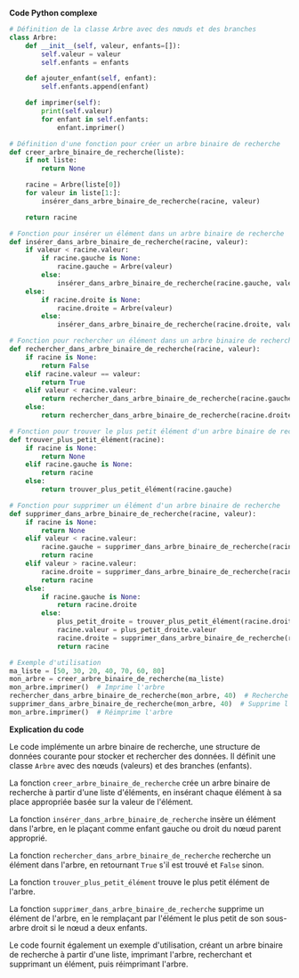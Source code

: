 **Code Python complexe**

```python
# Définition de la classe Arbre avec des nœuds et des branches
class Arbre:
    def __init__(self, valeur, enfants=[]):
        self.valeur = valeur
        self.enfants = enfants

    def ajouter_enfant(self, enfant):
        self.enfants.append(enfant)

    def imprimer(self):
        print(self.valeur)
        for enfant in self.enfants:
            enfant.imprimer()

# Définition d'une fonction pour créer un arbre binaire de recherche
def creer_arbre_binaire_de_recherche(liste):
    if not liste:
        return None

    racine = Arbre(liste[0])
    for valeur in liste[1:]:
        insérer_dans_arbre_binaire_de_recherche(racine, valeur)

    return racine

# Fonction pour insérer un élément dans un arbre binaire de recherche
def insérer_dans_arbre_binaire_de_recherche(racine, valeur):
    if valeur < racine.valeur:
        if racine.gauche is None:
            racine.gauche = Arbre(valeur)
        else:
            insérer_dans_arbre_binaire_de_recherche(racine.gauche, valeur)
    else:
        if racine.droite is None:
            racine.droite = Arbre(valeur)
        else:
            insérer_dans_arbre_binaire_de_recherche(racine.droite, valeur)

# Fonction pour rechercher un élément dans un arbre binaire de recherche
def rechercher_dans_arbre_binaire_de_recherche(racine, valeur):
    if racine is None:
        return False
    elif racine.valeur == valeur:
        return True
    elif valeur < racine.valeur:
        return rechercher_dans_arbre_binaire_de_recherche(racine.gauche, valeur)
    else:
        return rechercher_dans_arbre_binaire_de_recherche(racine.droite, valeur)

# Fonction pour trouver le plus petit élément d'un arbre binaire de recherche
def trouver_plus_petit_élément(racine):
    if racine is None:
        return None
    elif racine.gauche is None:
        return racine
    else:
        return trouver_plus_petit_élément(racine.gauche)

# Fonction pour supprimer un élément d'un arbre binaire de recherche
def supprimer_dans_arbre_binaire_de_recherche(racine, valeur):
    if racine is None:
        return None
    elif valeur < racine.valeur:
        racine.gauche = supprimer_dans_arbre_binaire_de_recherche(racine.gauche, valeur)
        return racine
    elif valeur > racine.valeur:
        racine.droite = supprimer_dans_arbre_binaire_de_recherche(racine.droite, valeur)
        return racine
    else:
        if racine.gauche is None:
            return racine.droite
        else:
            plus_petit_droite = trouver_plus_petit_élément(racine.droite)
            racine.valeur = plus_petit_droite.valeur
            racine.droite = supprimer_dans_arbre_binaire_de_recherche(racine.droite, plus_petit_droite.valeur)
            return racine

# Exemple d'utilisation
ma_liste = [50, 30, 20, 40, 70, 60, 80]
mon_arbre = creer_arbre_binaire_de_recherche(ma_liste)
mon_arbre.imprimer()  # Imprime l'arbre
rechercher_dans_arbre_binaire_de_recherche(mon_arbre, 40)  # Recherche l'élément 40
supprimer_dans_arbre_binaire_de_recherche(mon_arbre, 40)  # Supprime l'élément 40
mon_arbre.imprimer()  # Réimprime l'arbre
```

**Explication du code**

Le code implémente un arbre binaire de recherche, une structure de données courante pour stocker et rechercher des données. Il définit une classe `Arbre` avec des nœuds (valeurs) et des branches (enfants).

La fonction `creer_arbre_binaire_de_recherche` crée un arbre binaire de recherche à partir d'une liste d'éléments, en insérant chaque élément à sa place appropriée basée sur la valeur de l'élément.

La fonction `insérer_dans_arbre_binaire_de_recherche` insère un élément dans l'arbre, en le plaçant comme enfant gauche ou droit du nœud parent approprié.

La fonction `rechercher_dans_arbre_binaire_de_recherche` recherche un élément dans l'arbre, en retournant `True` s'il est trouvé et `False` sinon.

La fonction `trouver_plus_petit_élément` trouve le plus petit élément de l'arbre.

La fonction `supprimer_dans_arbre_binaire_de_recherche` supprime un élément de l'arbre, en le remplaçant par l'élément le plus petit de son sous-arbre droit si le nœud a deux enfants.

Le code fournit également un exemple d'utilisation, créant un arbre binaire de recherche à partir d'une liste, imprimant l'arbre, recherchant et supprimant un élément, puis réimprimant l'arbre.